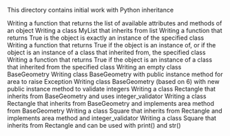 This directory contains initial work with Python inheritance

Writing a function that returns the list of available attributes and methods of an object
Writing a class MyList that inherits from list
Writing a function that returns True is the object is exactly an instance of the specified class
Writing a function that returns True if the object is an instance of, or if the object is an instance of a class that inherited from, the specified class
Writing a function that returns True if the object is an instance of a class that inherited from the specified class
Writing an empty class BaseGeometry
Writing class BaseGeometry with public instance method for area to raise Exception
Writing class BaseGeometry (based on 6) with new public instance method to validate integers
Writing a class Rectangle that inherits from BaseGeometry and uses integer_validator
Writing a class Rectangle that inherits from BaseGeometry and implements area method from BaseGeometry
Writing a class Square that inherits from Rectangle and implements area method and integer_validator
Writing a class Square that inherits from Rectangle and can be used with print() and str()

